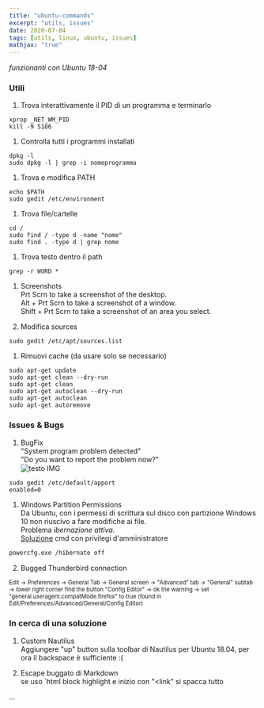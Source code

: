 ```yaml
---
title: "ubuntu-commands"
excerpt: "utils, issues"
date: 2020-07-04
tags: [utils, linux, ubuntu, issues]
mathjax: "true"
---
```


*funzionanti con Ubuntu 18-04*  

### Utili
1. Trova interattivamente il PID di un programma e terminarlo  
```console
xprop _NET_WM_PID
kill -9 5186
```

1. Controlla tutti i programmi installati  
```console
dpkg -l
sudo dpkg -l | grep -i nomeprogramma
```

1. Trova e modifica PATH  
```console
echo $PATH
sudo gedit /etc/environment
```

1. Trova file/cartelle  
```console
cd /
sudo find / -type d -name "nome"
sudo find . -type d | grep nome
```

1. Trova testo dentro il path  
```console
grep -r WORD *
```

1. Screenshots  
Prt Scrn to take a screenshot of the desktop.  
Alt + Prt Scrn to take a screenshot of a window.  
Shift + Prt Scrn to take a screenshot of an area you select.  

1. Modifica sources  
```console
sudo gedit /etc/apt/sources.list
```

1. Rimuovi cache (da usare solo se necessario)  
```console
sudo apt-get update
sudo apt-get clean --dry-run
sudo apt-get clean
sudo apt-get autoclean --dry-run
sudo apt-get autoclean
sudo apt-get autoremove
```


### Issues & Bugs
1. BugFix  
"System program problem detected"  
"Do you want to report the problem now?"  
<img src="{{ site.url }}{{ site.baseurl }}/assets/images/SystemProgBUG.png" 
alt="testo IMG"
align="center">
```console
sudo gedit /etc/default/apport
enabled=0
```

1. Windows Partition Permissions  
Da Ubuntu, con i permessi di scrittura sul disco con partizione Windows 10 non riuscivo a fare modifiche ai file.  
Problema *ibernazione attiva*.  
[Soluzione](https://support.microsoft.com/it-it/help/920730/how-to-disable-and-re-enable-hibernation-on-a-computer-that-is-running) cmd con privilegi d'amministratore  
```bash
powercfg.exe /hibernate off
```

2. Bugged Thunderbird connection  
<span style="font-size: 3mm">
Edit → Preferences → General Tab → General screen → "Advanced" tab → "General" subtab → lower right corner find the button "Config Editor" → ok the warning → set "general.useragent.compatMode.firefox" to true (found in Edit/Preferences/Advanced/General/Config Editor)
</span>


### In cerca di una soluzione
1. Custom Nautilus  
Aggiungere "up" button sulla toolbar di Nautilus per Ubuntu 18.04, per ora il backspace è sufficiente :(

2. Escape buggato di Markdown  
se uso `html block highlight e inizio con "<link" si spacca tutto



...
